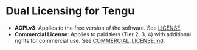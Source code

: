 # Dual Licensing for Tengu
- **AGPLv3**: Applies to the free version of the software. See [LICENSE](LICENSE).
- **Commercial License**: Applies to paid tiers (Tier 2, 3, 4) with additional rights for commercial use. See [COMMERCIAL_LICENSE.md](COMMERCIAL_LICENSE.md).
